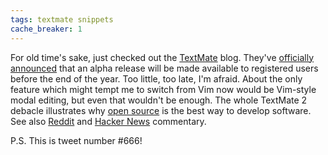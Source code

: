 ```yaml
---
tags: textmate snippets
cache_breaker: 1
---
```


For old time's sake, just checked out the [TextMate](/wiki/TextMate) blog. They've [officially announced](http://blog.macromates.com/2011/whats-next/) that an alpha release will be made available to registered users before the end of the year. Too little, too late, I'm afraid. About the only feature which might tempt me to switch from Vim now would be Vim-style modal editing, but even that wouldn't be enough. The whole TextMate 2 debacle illustrates why [open source](/wiki/open_source) is the best way to develop software. See also [Reddit](http://www.reddit.com/r/mac/comments/krppp/public_textmate_20_alpha_coming_this_year/) and [Hacker News](http://news.ycombinator.com/item?id=3038247) commentary.

P.S. This is tweet number \#666!
